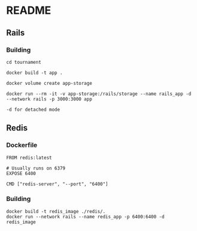 # README
## Rails
### Building

```
cd tournament

docker build -t app .

docker volume create app-storage

docker run --rm -it -v app-storage:/rails/storage --name rails_app -d --network rails -p 3000:3000 app
 
-d for detached mode

```


## Redis
### Dockerfile
```
FROM redis:latest

# Usually runs on 6379
EXPOSE 6400

CMD ["redis-server", "--port", "6400"]
```
### Building
```
docker build -t redis_image ./redis/.
docker run --network rails --name redis_app -p 6400:6400 -d redis_image
```